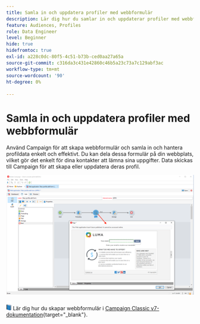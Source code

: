 ```yaml
---
title: Samla in och uppdatera profiler med webbformulär
description: Lär dig hur du samlar in och uppdaterar profiler med webbformulär
feature: Audiences, Profiles
role: Data Engineer
level: Beginner
hide: true
hidefromtoc: true
exl-id: a228c0dc-80f5-4c51-b73b-ced0aa27a65a
source-git-commit: c316da3c431e42860c46b5a23c73a7c129abf3ac
workflow-type: tm+mt
source-wordcount: '90'
ht-degree: 0%

---
```


# Samla in och uppdatera profiler med webbformulär

Använd Campaign för att skapa webbformulär och samla in och hantera profildata enkelt och effektivt. Du kan dela dessa formulär på din webbplats, vilket gör det enkelt för dina kontakter att lämna sina uppgifter. Data skickas till Campaign för att skapa eller uppdatera deras profil.

![](assets/web-form-page.png)

![](../assets/do-not-localize/book.png) Lär dig hur du skapar webbformulär i [Campaign Classic v7-dokumentation](https://experienceleague.adobe.com/docs/campaign-classic/using/designing-content/web-forms/about-web-forms.html){target=&quot;_blank&quot;}.

